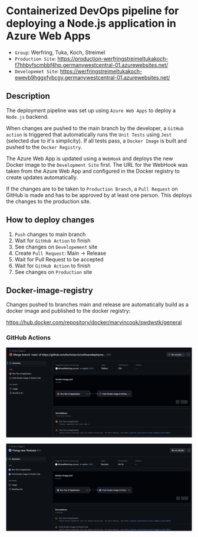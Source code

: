 # Containerized DevOps pipeline for deploying a Node.js application in Azure Web Apps

- `Group`: Werfring, Tuka, Koch, Streimel 
- `Production Site`: https://production-werfringstreimeltukakoch-f7hhbvfscmbbf4hp.germanywestcentral-01.azurewebsites.net/ 
- `Developemet Site`: https://werfringstreimeltukakoch-eweyb9hggxfybcgy.germanywestcentral-01.azurewebsites.net/

## Description
The deployment pipeline was set up using `Azure Web Apps` to deploy a `Node.js` backend. 

When changes are pushed to the main branch by the developer, a `GitHub action` is triggered that automatically runs the `Unit Tests` using `Jest` (selected due to it's simplicity). If all tests pass, a `Docker Image` is built and pushed to the `Docker Registry`. 

The Azure Web App is updated using a `WebHook` and deploys the new Docker image to the `Development Site` first. The URL for the WebHook was taken from the Azure Web App and configured in the Docker registry to create updates automatically. 

If the changes are to be taken to `Production Branch`, a `Pull Request` on GitHub is made and has to be approved by at least one person. This deploys the changes to the production site. 

## How to deploy changes
1. `Push` changes to main branch 
2. Wait for `GitHub Action` to finish
3. See changes on `Developement` site 
4. Create `Pull Request`: Main -> Release 
5. Wait for Pull Request to be accepted 
6. Wait for `GitHub Action` to finish 
7. See changes on `Production` site 


## Docker-image-registry 
Changes pushed to branches main and release are automatically build as a docker image and published to the docker registry:

https://hub.docker.com/repository/docker/marvincook/swdwstk/general 

### GitHub Actions
![Faulty Deployment](img/deploy_fail.png)

![Successful Deployment](img/deploy_succ.png)
